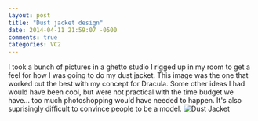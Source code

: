 ```yaml
---
layout: post
title: "Dust jacket design"
date: 2014-04-11 21:59:07 -0500
comments: true
categories: VC2
---
```

I took a bunch of pictures in a ghetto studio I rigged up in my room to get a feel for how I was going to do my dust jacket.  This image was the one that worked out the best with my concept for Dracula.  Some other ideas I had would have been cool, but were not practical with the time budget we have... too much photoshopping would have needed to happen.  It's also suprisingly difficult to convince people to be a model.
![Dust Jacket](/images/posts/dust_jacket.jpg "Dust Jacket")